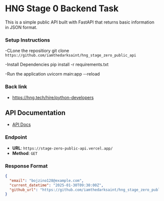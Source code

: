 # HNG Stage 0 Backend Task

This is a simple public API built with FastAPI that returns basic information in JSON format.

### Setup Instructions

-CLone the repositiory 
git clone `https://github.com/iamthedarksaint/hng_stage_zero_public_api`

-Install Dependencies
pip install -r requirements.txt

-Run the application
uvicorn main:app --reload


### Back link 
- https://hng.tech/hire/python-developers


## API Documentation
- [API Docs](https://stage-zero-public-api.vercel.app/docs)

### Endpoint

- **URL**: `https://stage-zero-public-api.vercel.app/`
- **Method**: `GET`

### Response Format
```json
{
  "email": "bojzino128@example.com",
  "current_datetime": "2025-01-30T09:30:00Z", 
  "github_url": "https://github.com/iamthedarksaint/hng_stage_zero_public_api"
}

